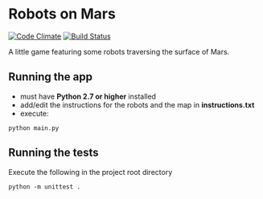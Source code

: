 # Robots on Mars

[![Code Climate](https://codeclimate.com/github/kadikraman/RobotsOnMars/badges/gpa.svg)](https://codeclimate.com/github/kadikraman/RobotsOnMars)
[![Build Status](https://travis-ci.org/kadikraman/RobotsOnMars.svg?branch=master)](https://travis-ci.org/kadikraman/RobotsOnMars)

A little game featuring some robots traversing the surface of Mars.

## Running the app
- must have **Python 2.7 or higher** installed
- add/edit the instructions for the robots and the map in **instructions.txt**
- execute:
```
python main.py
```

## Running the tests
Execute the following in the project root directory
```
python -m unittest .
```
